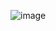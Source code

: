 ![image](https://github.com/H1ghjynx/NetworkExamples/assets/99495438/8c44731b-fcf1-4c66-9dc4-857b844c3113)
